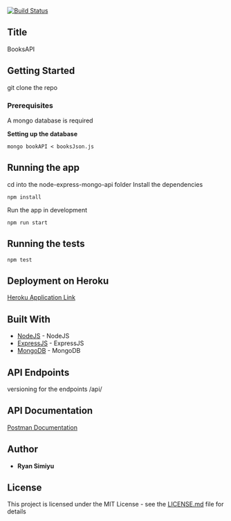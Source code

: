 [![Build Status](https://travis-ci.org/Raywire/node-express-mongo-api.svg?branch=develop)](https://travis-ci.org/Raywire/node-express-mongo-api)
## Title
BooksAPI

## Getting Started

git clone the repo

### Prerequisites

A mongo database is required

**Setting up the database**
```
mongo bookAPI < booksJson.js
```

## Running the app
cd into the node-express-mongo-api folder
Install the dependencies
```node
npm install
```
Run the app in development
```node
npm run start
```

## Running the tests
```node
npm test
```

## Deployment on Heroku

[Heroku Application Link](https://node-express-mongo-api.herokuapp.com/api/books)

## Built With

*   [NodeJS](https://nodejs.org/) - NodeJS
*   [ExpressJS](https://expressjs.com/) - ExpressJS
*   [MongoDB](https://docs.mongodb.com/) - MongoDB

## API Endpoints

versioning for the endpoints
/api/

## API Documentation

[Postman Documentation](https://documenter.getpostman.com/view/6831940/SVYrtz6f)

## Author

*   **Ryan Simiyu** 

## License

This project is licensed under the MIT License - see the [LICENSE.md](LICENSE.md) file for details